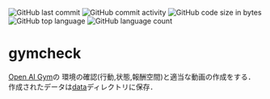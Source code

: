 ![GitHub last commit](https://img.shields.io/github/last-commit/yuhi-sa/gymcheck)
![GitHub commit activity](https://img.shields.io/github/commit-activity/m/yuhi-sa/gymcheck)
![GitHub code size in bytes](https://img.shields.io/github/languages/code-size/yuhi-sa/gymcheck)
![GitHub top language](https://img.shields.io/github/languages/top/yuhi-sa/gymcheck)
![GitHub language count](https://img.shields.io/github/languages/count/yuhi-sa/gymcheck)
# gymcheck
[Open AI Gym](https://gym.openai.com)の
環境の確認(行動,状態,報酬空間)と適当な動画の作成をする．  
作成されたデータは[data](/data)ディレクトリに保存．
